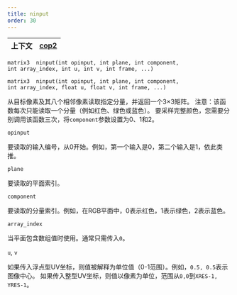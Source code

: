 ```yaml
---
title: ninput
order: 30
---
```


| 上下文 | [cop2](../contexts/cop2.html) |
| --- | --- |

`matrix3  ninput(int opinput, int plane, int component, int array_index, int u, int v, int frame, ...)`

`matrix3  ninput(int opinput, int plane, int component, int array_index, float u, float v, int frame, ...)`

从目标像素及其八个相邻像素读取指定分量，并返回一个3×3矩阵。
注意：该函数每次只能读取一个分量（例如红色、绿色或蓝色）。
要采样完整颜色，您需要分别调用该函数三次，将`component`参数设置为0、1和2。

`opinput`

要读取的输入编号，从0开始。例如，第一个输入是0，第二个输入是1，依此类推。

`plane`

要读取的平面索引。

`component`

要读取的分量索引。例如，在RGB平面中，0表示红色，1表示绿色，2表示蓝色。

`array_index`

当平面包含数组值时使用。通常只需传入`0`。

`u`, `v`

如果传入浮点型UV坐标，则值被解释为单位值（0-1范围）。例如，`0.5, 0.5`表示图像中心。
如果传入整型UV坐标，则值以像素为单位，范围从`0,0`到`XRES-1, YRES-1`。